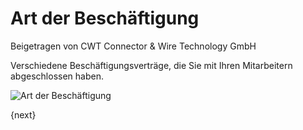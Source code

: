 <!-- add-breadcrumbs -->
# Art der Beschäftigung
<span class="text-muted contributed-by">Beigetragen von CWT Connector & Wire Technology GmbH</span>

Verschiedene Beschäftigungsverträge, die Sie mit Ihren Mitarbeitern abgeschlossen haben.

<img class="screenshot" alt="Art der Beschäftigung" src="{{docs_base_url}}/assets/img/human-resources/employment-type.png">

{next}
